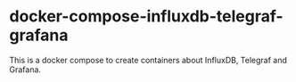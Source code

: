 # docker-compose-influxdb-telegraf-grafana
This is a docker compose to create containers about InfluxDB, Telegraf and Grafana.
